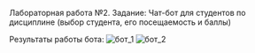 Лабораторная работа №2. Задание: Чат-бот для студентов по дисциплине (выбор студента, его посещаемость и баллы)

Результаты работы бота:
![бот_1](https://user-images.githubusercontent.com/125185114/233841564-53d3f87c-60fe-4844-8e21-856e40178ddd.png)
![бот_2](https://user-images.githubusercontent.com/125185114/233841570-5d09c632-9c49-4df3-a47a-08c9061f3ccc.png)
